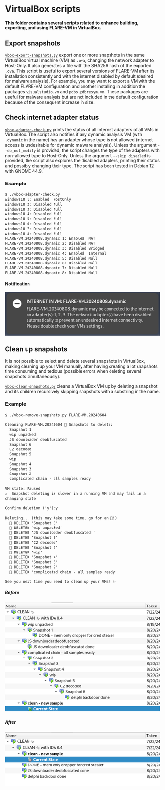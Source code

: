# VirtualBox scripts

**This folder contains several scripts related to enhance building, exporting, and using FLARE-VM in VirtualBox.**

## Export snapshots

[`vbox-export-snapshots.py`](vbox-export-snapshots.py) export one or more snapshots in the same VirtualBox virtual machine (VM) as `.ova`, changing the network adapter to Host-Only.
It also generates a file with the SHA256 hash of the exported `.ova`.
This script is useful to export several versions of FLARE-VM after its installation consistently and with the internet disabled by default (desired for malware analysis).
For example, you may want to export a VM with the default FLARE-VM configuration and another installing in addition the packages `visualstudio.vm` and `pdbs.pdbresym.vm`.
These packages are useful for malware analysis but are not included in the default configuration because of the consequent increase in size.


## Check internet adapter status

[`vbox-adapter-check.py`](vbox-adapter-check.py) prints the status of all internet adapters of all VMs in VirtualBox.
The script also notifies if any dynamic analysis VM (with `.dynamic` in the name) has an adapter whose type is not allowed (internet access is undesirable for dynamic malware analysis).
Unless the argument `--do_not_modify` is provided, the script changes the type of the adapters with non-allowed type to Host-Only.
Unless the argument `--skip_disabled` is provided, the script also explores the disabled adapters, printing their status and possibly changing their type.
The script has been tested in Debian 12 with GNOME 44.9.

### Example

```
$ ./vbox-adapter-check.py
windows10 1: Enabled  HostOnly
windows10 2: Disabled Null
windows10 3: Disabled Null
windows10 4: Disabled Null
windows10 5: Disabled Null
windows10 6: Disabled Null
windows10 7: Disabled Null
windows10 8: Disabled Null
FLARE-VM.20240808.dynamic 1: Enabled  NAT
FLARE-VM.20240808.dynamic 2: Disabled NAT
FLARE-VM.20240808.dynamic 3: Disabled Bridged
FLARE-VM.20240808.dynamic 4: Enabled  Internal
FLARE-VM.20240808.dynamic 5: Disabled Null
FLARE-VM.20240808.dynamic 6: Disabled Null
FLARE-VM.20240808.dynamic 7: Disabled Null
FLARE-VM.20240808.dynamic 8: Disabled Null
```

#### Notification

![Notification](../Images/vbox-adapter-check_notification.png)


## Clean up snapshots

It is not possible to select and delete several snapshots in VirtualBox, making cleaning up your VM manually after having creating a lot snapshots time consuming and tedious (possible errors when deleting several snapshots simultaneously).

[`vbox-clean-snapshots.py`](vbox-clean-snapshots.py) cleans a VirtualBox VM up by deleting a snapshot and its children recursively skipping snapshots with a substring in the name.

### Example

```
$ ./vbox-remove-snapshots.py FLARE-VM.20240604

Cleaning FLARE-VM.20240604 🫧 Snapshots to delete:
  Snapshot 1
  wip unpacked
  JS downloader deobfuscated 
  Snapshot 6
  C2 decoded
  Snapshot 5
  wip
  Snapshot 4
  Snapshot 3
  Snapshot 2
  complicated chain - all samples ready

VM state: Paused
⚠️  Snapshot deleting is slower in a running VM and may fail in a changing state

Confirm deletion ('y'):y

Deleting... (this may take some time, go for an 🍦!)
  🫧 DELETED 'Snapshot 1'
  🫧 DELETED 'wip unpacked'
  🫧 DELETED 'JS downloader deobfuscated '
  🫧 DELETED 'Snapshot 6'
  🫧 DELETED 'C2 decoded'
  🫧 DELETED 'Snapshot 5'
  🫧 DELETED 'wip'
  🫧 DELETED 'Snapshot 4'
  🫧 DELETED 'Snapshot 3'
  🫧 DELETED 'Snapshot 2'
  🫧 DELETED 'complicated chain - all samples ready'

See you next time you need to clean up your VMs! ✨

```

##### Before


![Before](../Images/vbox-clean-snapshots_before.png)

##### After

![After](../Images/vbox-clean-snapshots_after.png)
